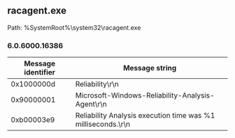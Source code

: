 ## racagent.exe

Path: %SystemRoot%\system32\racagent.exe

### 6.0.6000.16386

Message identifier | Message string
--- | ---
0x1000000d | Reliability\r\n
0x90000001 | Microsoft-Windows-Reliability-Analysis-Agent\r\n
0xb00003e9 | Reliability Analysis execution time was %1 milliseconds.\r\n
